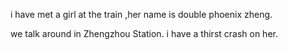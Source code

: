 i have met a girl at the train ,her name is double phoenix zheng.

we talk around in Zhengzhou Station. i have a thirst crash on her.
